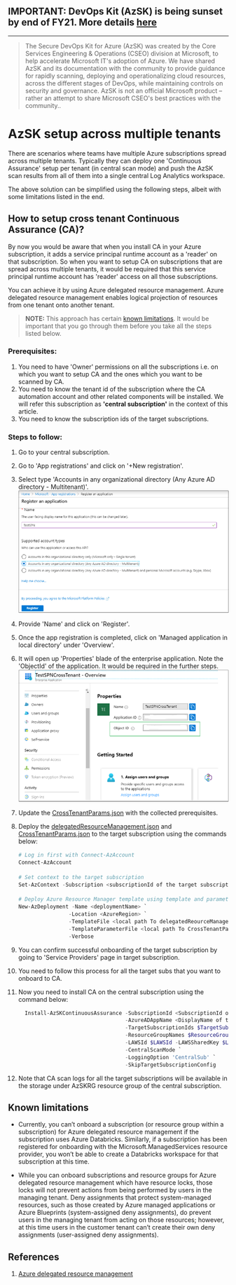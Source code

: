 ## IMPORTANT: DevOps Kit (AzSK) is being sunset by end of FY21. More details [here](../ReleaseNotes/AzSKSunsetNotice.md)
----------------------------------------------

> The Secure DevOps Kit for Azure (AzSK) was created by the Core Services Engineering & Operations (CSEO) division at Microsoft, to help accelerate Microsoft IT's adoption of Azure. We have shared AzSK and its documentation with the community to provide guidance for rapidly scanning, deploying and operationalizing cloud resources, across the different stages of DevOps, while maintaining controls on security and governance. 
AzSK is not an official Microsoft product – rather an attempt to share Microsoft CSEO's best practices with the community..

# AzSK setup across multiple tenants

There are scenarios where teams have multiple Azure subscriptions spread across multiple tenants. Typically they can deploy one 'Continuous Assurance' setup per tenant (in central scan mode) and push the AzSK scan results from all of them into a single central Log Analytics workspace. 

The above solution can be simplified using the following steps, albeit with some limitations listed in the end. 

## <b>How to setup cross tenant Continuous Assurance (CA)?</b>

By now you would be aware that when you install CA in your Azure subscription, it adds a service principal runtime account as a 'reader' on that subscription. So when you want to setup CA on subscriptions that are spread across multiple tenants, it would be required that this service principal runtime account has 'reader' access on all those subscriptions.

You can achieve it by using Azure delegated resource management. 
Azure delegated resource management enables logical projection of resources from one tenant onto another tenant.

><b>NOTE:</b> This approach has certain [known limitations](README.md#known-limitations). It would be important that you go through them  before you take all the steps listed below.

### <b>Prerequisites</b>:
1. You need to have 'Owner' permissions on all the subscriptions i.e. on which you want to setup CA and the ones which you want to be scanned by CA.
2. You need to know the tenant id of the subscription where the CA automation account and other related components will be installed. We will refer this subscription as <b>'central subscription'</b> in the context of this article.
3. You need to know the subscription ids of the target subscriptions.

### <b>Steps to follow: </b>
1. Go to your central subscription.
2. Go to 'App registrations' and click on '+New registration'. 
3. Select type 'Accounts in any organizational directory (Any Azure AD directory - Multitenant)'.
   ![App Registration](../Images/12_AppRegistration.png)
4. Provide 'Name' and click on 'Register'.
5. Once the app registration is completed, click on 'Managed application in local directory' under 'Overview'.
6. It will open up 'Properties' blade of the enterprise application. Note the 'ObjectId' of the application. It would be required in the    further steps.
   ![Object Id](../Images/12_AppObjectId.png)
7. Update the [CrossTenantParams.json](./CrossTenantParams.json) with the collected prerequisites. 
8. Deploy the [delegatedResourceManagement.json](./delegatedResourceManagement.json) and [CrossTenantParams.json](./CrossTenantParams.json) to the target subscription using the commands below:

    ```PowerShell
    # Log in first with Connect-AzAccount
    Connect-AzAccount
    
    # Set context to the target subscription
    Set-AzContext -Subscription <subscriptionId of the target subscription>

    # Deploy Azure Resource Manager template using template and parameter file locally
    New-AzDeployment -Name <deploymentName> `
                    -Location <AzureRegion> `
                    -TemplateFile <local path To delegatedReourceManagement.json> `
                    -TemplateParameterFile <local path To CrossTenantParams.json> `
                    -Verbose

    ```
9. You can confirm successful onboarding of the target subscription by going to 'Service Providers' page in target subscription.
10. You need to follow this process for all the target subs that you want to onboard to CA.
11. Now you need to install CA on the central subscription using the command below:

    ```PowerShell
      Install-AzSKContinuousAssurance -SubscriptionId <SubscriptionId of the central subs> `
                                      -AzureADAppName <DisplayName of the SPN created in step 4> `
                                      -TargetSubscriptionIds $TargetSubscriptionIds `
                                      -ResourceGroupNames $ResourceGroupNames `
                                      -LAWSId $LAWSId -LAWSSharedKey $LAWSSharedKey `
                                      -CentralScanMode `
                                      -LoggingOption 'CentralSub' `
                                      -SkipTargetSubscriptionConfig 
    ```
    
12. Note that CA scan logs for all the target subscriptions will be available in the storage under AzSKRG resource group of the central subscription.


## <b>Known limitations</b>
* Currently, you can’t onboard a subscription (or resource group within a subscription) for Azure delegated resource management if the subscription uses Azure Databricks. Similarly, if a subscription has been registered for onboarding with the Microsoft.ManagedServices resource provider, you won’t be able to create a Databricks workspace for that subscription at this time.

* While you can onboard subscriptions and resource groups for Azure delegated resource management which have resource locks, those locks will not prevent actions from being performed by users in the managing tenant. Deny assignments that protect system-managed resources, such as those created by Azure managed applications or Azure Blueprints (system-assigned deny assignments), do prevent users in the managing tenant from acting on those resources; however, at this time users in the customer tenant can’t create their own deny assignments (user-assigned deny assignments).


## <b>References</b>
1. [Azure delegated resource management](https://docs.microsoft.com/en-us/azure/lighthouse/concepts/azure-delegated-resource-management)
